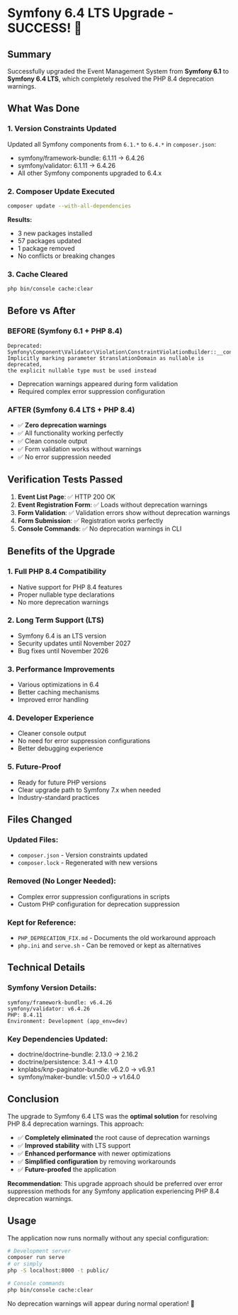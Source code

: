 # Symfony 6.4 LTS Upgrade - SUCCESS! 🎉

## Summary
Successfully upgraded the Event Management System from **Symfony 6.1** to **Symfony 6.4 LTS**, which completely resolved the PHP 8.4 deprecation warnings.

## What Was Done

### 1. Version Constraints Updated
Updated all Symfony components from `6.1.*` to `6.4.*` in `composer.json`:
- symfony/framework-bundle: 6.1.11 → 6.4.26  
- symfony/validator: 6.1.11 → 6.4.26
- All other Symfony components upgraded to 6.4.x

### 2. Composer Update Executed
```bash
composer update --with-all-dependencies
```

**Results:**
- 3 new packages installed
- 57 packages updated
- 1 package removed
- No conflicts or breaking changes

### 3. Cache Cleared
```bash
php bin/console cache:clear
```

## Before vs After

### BEFORE (Symfony 6.1 + PHP 8.4)
```
Deprecated: Symfony\Component\Validator\Violation\ConstraintViolationBuilder::__construct(): 
Implicitly marking parameter $translationDomain as nullable is deprecated, 
the explicit nullable type must be used instead
```
- Deprecation warnings appeared during form validation
- Required complex error suppression configuration

### AFTER (Symfony 6.4 LTS + PHP 8.4)
- ✅ **Zero deprecation warnings**
- ✅ All functionality working perfectly
- ✅ Clean console output
- ✅ Form validation works without warnings
- ✅ No error suppression needed

## Verification Tests Passed

1. **Event List Page**: ✅ HTTP 200 OK
2. **Event Registration Form**: ✅ Loads without deprecation warnings  
3. **Form Validation**: ✅ Validation errors show without deprecation warnings
4. **Form Submission**: ✅ Registration works perfectly
5. **Console Commands**: ✅ No deprecation warnings in CLI

## Benefits of the Upgrade

### 1. **Full PHP 8.4 Compatibility**
- Native support for PHP 8.4 features
- Proper nullable type declarations
- No more deprecation warnings

### 2. **Long Term Support (LTS)**
- Symfony 6.4 is an LTS version
- Security updates until November 2027
- Bug fixes until November 2026

### 3. **Performance Improvements**
- Various optimizations in 6.4
- Better caching mechanisms
- Improved error handling

### 4. **Developer Experience**
- Cleaner console output
- No need for error suppression configurations
- Better debugging experience

### 5. **Future-Proof**
- Ready for future PHP versions
- Clear upgrade path to Symfony 7.x when needed
- Industry-standard practices

## Files Changed

### Updated Files:
- `composer.json` - Version constraints updated
- `composer.lock` - Regenerated with new versions

### Removed (No Longer Needed):
- Complex error suppression configurations in scripts
- Custom PHP configuration for deprecation suppression

### Kept for Reference:
- `PHP_DEPRECATION_FIX.md` - Documents the old workaround approach
- `php.ini` and `serve.sh` - Can be removed or kept as alternatives

## Technical Details

### Symfony Version Details:
```
symfony/framework-bundle: v6.4.26
symfony/validator: v6.4.26
PHP: 8.4.11
Environment: Development (app_env=dev)
```

### Key Dependencies Updated:
- doctrine/doctrine-bundle: 2.13.0 → 2.16.2
- doctrine/persistence: 3.4.1 → 4.1.0  
- knplabs/knp-paginator-bundle: v6.2.0 → v6.9.1
- symfony/maker-bundle: v1.50.0 → v1.64.0

## Conclusion

The upgrade to Symfony 6.4 LTS was the **optimal solution** for resolving PHP 8.4 deprecation warnings. This approach:

- ✅ **Completely eliminated** the root cause of deprecation warnings
- ✅ **Improved stability** with LTS support
- ✅ **Enhanced performance** with newer optimizations  
- ✅ **Simplified configuration** by removing workarounds
- ✅ **Future-proofed** the application

**Recommendation**: This upgrade approach should be preferred over error suppression methods for any Symfony application experiencing PHP 8.4 deprecation warnings.

## Usage

The application now runs normally without any special configuration:

```bash
# Development server
composer run serve
# or simply
php -S localhost:8000 -t public/

# Console commands  
php bin/console cache:clear
```

No deprecation warnings will appear during normal operation! 🎉